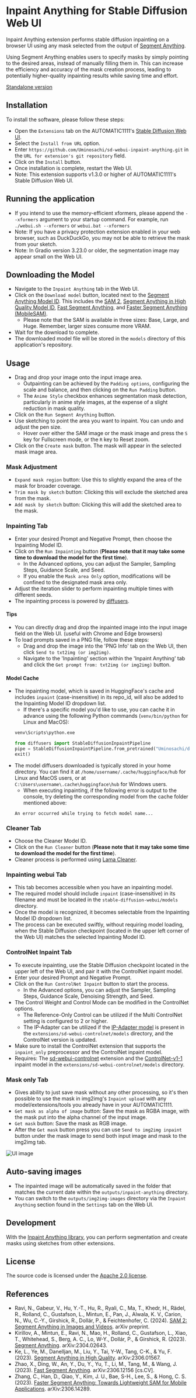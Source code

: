 # Inpaint Anything for Stable Diffusion Web UI

Inpaint Anything extension performs stable diffusion inpainting on a browser UI using any mask selected from the output of [Segment Anything](https://github.com/facebookresearch/segment-anything).


Using Segment Anything enables users to specify masks by simply pointing to the desired areas, instead of manually filling them in. This can increase the efficiency and accuracy of the mask creation process, leading to potentially higher-quality inpainting results while saving time and effort.

[Standalone version](https://github.com/Uminosachi/inpaint-anything)

## Installation

To install the software, please follow these steps:

* Open the `Extensions` tab on the AUTOMATIC1111's [Stable Diffusion Web UI](https://github.com/AUTOMATIC1111/stable-diffusion-webui.git).
* Select the `Install from URL` option.
* Enter `https://github.com/Uminosachi/sd-webui-inpaint-anything.git` in the `URL for extension's git repository` field.
* Click on the `Install` button.
* Once installation is complete, restart the Web UI.
* Note: This extension supports v1.3.0 or higher of AUTOMATIC1111's Stable Diffusion Web UI.

## Running the application

* If you intend to use the memory-efficient xformers, please append the `--xformers` argument to your startup command. For example, run `./webui.sh --xformers` or `webui.bat --xformers`
* Note: If you have a privacy protection extension enabled in your web browser, such as DuckDuckGo, you may not be able to retrieve the mask from your sketch.
* Note: In Gradio version 3.23.0 or older, the segmentation image may appear small on the Web UI.

## Downloading the Model

* Navigate to the `Inpaint Anything` tab in the Web UI.
* Click on the `Download model` button, located next to the [Segment Anything Model ID](https://github.com/facebookresearch/segment-anything#model-checkpoints). This includes the [SAM 2](https://github.com/facebookresearch/segment-anything-2), [Segment Anything in High Quality Model ID](https://github.com/SysCV/sam-hq), [Fast Segment Anything](https://github.com/CASIA-IVA-Lab/FastSAM), and [Faster Segment Anything (MobileSAM)](https://github.com/ChaoningZhang/MobileSAM).
  * Please note that the SAM is available in three sizes: Base, Large, and Huge. Remember, larger sizes consume more VRAM.
* Wait for the download to complete.
* The downloaded model file will be stored in the `models` directory of this application's repository.

## Usage

* Drag and drop your image onto the input image area.
  * Outpainting can be achieved by the `Padding options`, configuring the scale and balance, and then clicking on the `Run Padding` button.
  * The `Anime Style` checkbox enhances segmentation mask detection, particularly in anime style images, at the expense of a slight reduction in mask quality.
* Click on the `Run Segment Anything` button.
* Use sketching to point the area you want to inpaint. You can undo and adjust the pen size.
  * Hover over either the SAM image or the mask image and press the `S` key for Fullscreen mode, or the `R` key to Reset zoom.
* Click on the `Create mask` button. The mask will appear in the selected mask image area.

### Mask Adjustment

* `Expand mask region` button: Use this to slightly expand the area of the mask for broader coverage.
* `Trim mask by sketch` button: Clicking this will exclude the sketched area from the mask.
* `Add mask by sketch` button: Clicking this will add the sketched area to the mask.

### Inpainting Tab

* Enter your desired Prompt and Negative Prompt, then choose the Inpainting Model ID.
* Click on the `Run Inpainting` button (**Please note that it may take some time to download the model for the first time**).
  * In the Advanced options, you can adjust the Sampler, Sampling Steps, Guidance Scale, and Seed.
  * If you enable the `Mask area Only` option, modifications will be confined to the designated mask area only.
* Adjust the iteration slider to perform inpainting multiple times with different seeds.
* The inpainting process is powered by [diffusers](https://github.com/huggingface/diffusers).

#### Tips

* You can directly drag and drop the inpainted image into the input image field on the Web UI. (useful with Chrome and Edge browsers)
* To load prompts saved in a PNG file, follow these steps:
  * Drag and drop the image into the 'PNG Info' tab on the Web UI, then click `Send to txt2img (or img2img)`.
  * Navigate to the 'Inpainting' section within the 'Inpaint Anything' tab and click the `Get prompt from: txt2img (or img2img)` button.

#### Model Cache
* The inpainting model, which is saved in HuggingFace's cache and includes `inpaint` (case-insensitive) in its repo_id, will also be added to the Inpainting Model ID dropdown list.
  * If there's a specific model you'd like to use, you can cache it in advance using the following Python commands (`venv/bin/python` for Linux and MacOS):
  ```bash
  venv\Scripts\python.exe
  ```
  ```python
  from diffusers import StableDiffusionInpaintPipeline
  pipe = StableDiffusionInpaintPipeline.from_pretrained("Uminosachi/dreamshaper_5-inpainting")
  exit()
  ```
* The model diffusers downloaded is typically stored in your home directory. You can find it at `/home/username/.cache/huggingface/hub` for Linux and MacOS users, or at `C:\Users\username\.cache\huggingface\hub` for Windows users.
  * When executing inpainting, if the following error is output to the console, try deleting the corresponding model from the cache folder mentioned above:
  ```
  An error occurred while trying to fetch model name...
  ```

### Cleaner Tab

* Choose the Cleaner Model ID.
* Click on the `Run Cleaner` button (**Please note that it may take some time to download the model for the first time**).
* Cleaner process is performed using [Lama Cleaner](https://github.com/Sanster/lama-cleaner).

### Inpainting webui Tab

* This tab becomes accessible when you have an inpainting model.
* The required model should include `inpaint` (case-insensitive) in its filename and must be located in the `stable-diffusion-webui/models` directory.
* Once the model is recognized, it becomes selectable from the Inpainting Model ID dropdown list.
* The process can be executed swiftly, without requiring model loading, when the Stable Diffusion checkpoint (located in the upper left corner of the Web UI) matches the selected Inpainting Model ID.

### ControlNet Inpaint Tab

* To execute inpainting, use the Stable Diffusion checkpoint located in the upper left of the Web UI, and pair it with the ControlNet inpaint model.
* Enter your desired Prompt and Negative Prompt.
* Click on the `Run ControlNet Inpaint` button to start the process.
  * In the Advanced options, you can adjust the Sampler, Sampling Steps, Guidance Scale, Denoising Strength, and Seed.
* The Control Weight and Control Mode can be modified in the ControlNet options.
  * The Reference-Only Control can be utilized if the Multi ControlNet setting is configured to 2 or higher.
  * The IP-Adapter can be utilized if the [IP-Adapter model](https://huggingface.co/lllyasviel/sd_control_collection/tree/main) is present in the `extensions/sd-webui-controlnet/models` directory, and the ControlNet version is updated.
* Make sure to install the ControlNet extension that supports the `inpaint_only` preprocessor and the ControlNet inpaint model.
* Requires: The [sd-webui-controlnet](https://github.com/Mikubill/sd-webui-controlnet) extension and the [ControlNet-v1-1](https://huggingface.co/lllyasviel/ControlNet-v1-1/tree/main) inpaint model in the `extensions/sd-webui-controlnet/models` directory.

### Mask only Tab

* Gives ability to just save mask without any other processing, so it's then possible to use the mask in img2img's `Inpaint upload` with any model/extensions/tools you already have in your AUTOMATIC1111.
* `Get mask as alpha of image` button: Save the mask as RGBA image, with the mask put into the alpha channel of the input image.
* `Get mask` button: Save the mask as RGB image.
* After the `Get mask` button press you can use `Send to img2img inpaint` button under the mask image to send both input image and mask to the img2img tab.

![UI image](images/inpaint_anything_ui_image_1.png)

## Auto-saving images

* The inpainted image will be automatically saved in the folder that matches the current date within the `outputs/inpaint-anything` directory.
* You can switch to the `outputs/img2img-images` directory via the `Inpaint Anything` section found in the `Settings` tab on the Web UI.

## Development

With the [Inpaint Anything library](README_DEV.md), you can perform segmentation and create masks using sketches from other extensions.

## License

The source code is licensed under the [Apache 2.0 license](LICENSE).

## References

* Ravi, N., Gabeur, V., Hu, Y.-T., Hu, R., Ryali, C., Ma, T., Khedr, H., Rädel, R., Rolland, C., Gustafson, L., Mintun, E., Pan, J., Alwala, K. V., Carion, N., Wu, C.-Y., Girshick, R., Dollár, P., & Feichtenhofer, C. (2024). [SAM 2: Segment Anything in Images and Videos](https://ai.meta.com/research/publications/sam-2-segment-anything-in-images-and-videos/). arXiv preprint.
* Kirillov, A., Mintun, E., Ravi, N., Mao, H., Rolland, C., Gustafson, L., Xiao, T., Whitehead, S., Berg, A. C., Lo, W-Y., Dollár, P., & Girshick, R. (2023). [Segment Anything](https://arxiv.org/abs/2304.02643). arXiv:2304.02643.
* Ke, L., Ye, M., Danelljan, M., Liu, Y., Tai, Y-W., Tang, C-K., & Yu, F. (2023). [Segment Anything in High Quality](https://arxiv.org/abs/2306.01567). arXiv:2306.01567.
* Zhao, X., Ding, W., An, Y., Du, Y., Yu, T., Li, M., Tang, M., & Wang, J. (2023). [Fast Segment Anything](https://arxiv.org/abs/2306.12156). arXiv:2306.12156 [cs.CV].
* Zhang, C., Han, D., Qiao, Y., Kim, J. U., Bae, S-H., Lee, S., & Hong, C. S. (2023). [Faster Segment Anything: Towards Lightweight SAM for Mobile Applications](https://arxiv.org/abs/2306.14289). arXiv:2306.14289.

